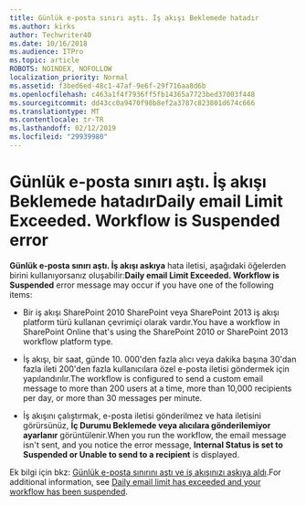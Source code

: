 ```yaml
---
title: Günlük e-posta sınırı aştı. İş akışı Beklemede hatadır
ms.author: kirks
author: Techwriter40
ms.date: 10/16/2018
ms.audience: ITPro
ms.topic: article
ROBOTS: NOINDEX, NOFOLLOW
localization_priority: Normal
ms.assetid: f3bed6ed-48c1-47af-9e6f-29f716aa8d6b
ms.openlocfilehash: c463a1f4f7936ff5fb14365a7723bed37003f448
ms.sourcegitcommit: dd43cc0a9470f98b8ef2a3787c823801d674c666
ms.translationtype: MT
ms.contentlocale: tr-TR
ms.lasthandoff: 02/12/2019
ms.locfileid: "29939980"
---
```

# <a name="daily-email-limit-exceeded-workflow-is-suspended-error"></a><span data-ttu-id="6f513-p102">Günlük e-posta sınırı aştı. İş akışı Beklemede hatadır</span><span class="sxs-lookup"><span data-stu-id="6f513-p102">Daily email Limit Exceeded. Workflow is Suspended error</span></span>

 <span data-ttu-id="6f513-105">**Günlük e-posta sınırı aştı. İş akışı askıya** hata iletisi, aşağıdaki öğelerden birini kullanıyorsanız oluşabilir:</span><span class="sxs-lookup"><span data-stu-id="6f513-105">**Daily email Limit Exceeded. Workflow is Suspended** error message may occur if you have one of the following items:</span></span> 
  
- <span data-ttu-id="6f513-106">Bir iş akışı SharePoint 2010 SharePoint veya SharePoint 2013 iş akışı platform türü kullanan çevrimiçi olarak vardır.</span><span class="sxs-lookup"><span data-stu-id="6f513-106">You have a workflow in SharePoint Online that's using the SharePoint 2010 or SharePoint 2013 workflow platform type.</span></span>
    
- <span data-ttu-id="6f513-107">İş akışı, bir saat, günde 10. 000'den fazla alıcı veya dakika başına 30'dan fazla ileti 200'den fazla kullanıcılara özel e-posta iletisi göndermek için yapılandırılır.</span><span class="sxs-lookup"><span data-stu-id="6f513-107">The workflow is configured to send a custom email message to more than 200 users at a time, more than 10,000 recipients per day, or more than 30 messages per minute.</span></span>
    
- <span data-ttu-id="6f513-108">İş akışını çalıştırmak, e-posta iletisi gönderilmez ve hata iletisini görürsünüz, **İç Durumu Beklemede veya alıcılara gönderilemiyor ayarlanır** görüntülenir.</span><span class="sxs-lookup"><span data-stu-id="6f513-108">When you run the workflow, the email message isn't sent, and you notice the error message, **Internal Status is set to Suspended or Unable to send to a recipient** is displayed.</span></span> 
    
<span data-ttu-id="6f513-109">Ek bilgi için bkz: [Günlük e-posta sınırını aştı ve iş akışınızı askıya aldı](https://go.microsoft.com/fwlink/?Linkid=2031137).</span><span class="sxs-lookup"><span data-stu-id="6f513-109">For additional information, see [Daily email limit has exceeded and your workflow has been suspended](https://go.microsoft.com/fwlink/?Linkid=2031137).</span></span>
  
